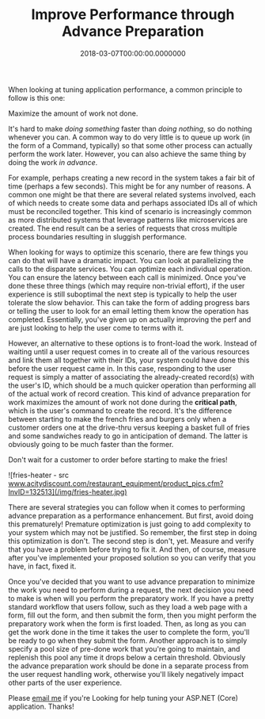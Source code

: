 ﻿---
title: Improve Performance through Advance Preparation
date: "2018-03-07T00:00:00.0000000"
featuredImage: /img/improve-performance-through-advance-preparation.png
---

When looking at tuning application performance, a common principle to follow is this one:

Maximize the amount of work not done.

It's hard to make _doing something_ faster than _doing nothing_, so do nothing whenever you can. A common way to do very little is to queue up work (in the form of a Command, typically) so that some other process can actually perform the work later. However, you can also achieve the same thing by doing the work _in advance_.

For example, perhaps creating a new record in the system takes a fair bit of time (perhaps a few seconds). This might be for any number of reasons. A common one might be that there are several related systems involved, each of which needs to create some data and perhaps associated IDs all of which must be reconciled together. This kind of scenario is increasingly common as more distributed systems that leverage patterns like microservices are created. The end result can be a series of requests that cross multiple process boundaries resulting in sluggish performance.

When looking for ways to optimize this scenario, there are few things you can do that will have a dramatic impact. You can look at parallelizing the calls to the disparate services. You can optimize each individual operation. You can ensure the latency between each call is minimized. Once you've done these three things (which may require non-trivial effort), if the user experience is still suboptimal the next step is typically to help the user tolerate the slow behavior. This can take the form of adding progress bars or telling the user to look for an email letting them know the operation has completed. Essentially, you've given up on actually improving the perf and are just looking to help the user come to terms with it.

However, an alternative to these options is to front-load the work. Instead of waiting until a user request comes in to create all of the various resources and link them all together with their IDs, your system could have done this before the user request came in. In this case, responding to the user request is simply a matter of associating the already-created record(s) with the user's ID, which should be a much quicker operation than performing all of the actual work of record creation. This kind of advance preparation for work maximizes the amount of work not done during the **critical path**, which is the user's command to create the record. It's the difference between starting to make the french fries and burgers only when a customer orders one at the drive-thru versus keeping a basket full of fries and some sandwiches ready to go in anticipation of demand. The latter is obviously going to be much faster than the former.

Don't wait for a customer to order before starting to make the fries!

![fries-heater - src www.acitydiscount.com/restaurant_equipment/product_pics.cfm?InvID=132513](/img/fries-heater.jpg)

There are several strategies you can follow when it comes to performing advance preparation as a performance enhancement. But first, avoid doing this prematurely! Premature optimization is just going to add complexity to your system which may not be justified. So remember, the first step in doing this optimization is don't. The second step is don't, yet. Measure and verify that you have a problem before trying to fix it. And then, of course, measure after you've implemented your proposed solution so you can verify that you have, in fact, fixed it.

Once you've decided that you want to use advance preparation to minimize the work you need to perform during a request, the next decision you need to make is when will you perform the preparatory work. If you have a pretty standard workflow that users follow, such as they load a web page with a form, fill out the form, and then submit the form, then you might perform the preparatory work when the form is first loaded. Then, as long as you can get the work done in the time it takes the user to complete the form, you'll be ready to go when they submit the form. Another approach is to simply specify a pool size of pre-done work that you're going to maintain, and replenish this pool any time it drops below a certain threshold. Obviously the advance preparation work should be done in a separate process from the user request handling work, otherwise you'll likely negatively impact other parts of the user experience.

Please [email me](/contact-us) if you're Looking for help tuning your ASP.NET (Core) application. Thanks!


